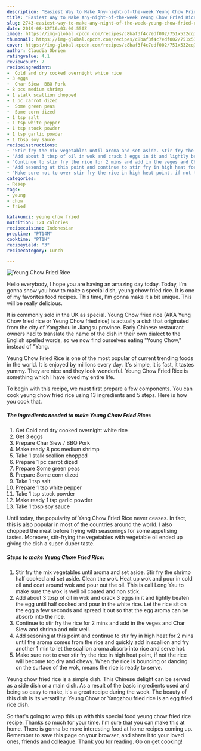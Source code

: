 ```yaml
---
description: "Easiest Way to Make Any-night-of-the-week Yeung Chow Fried Rice"
title: "Easiest Way to Make Any-night-of-the-week Yeung Chow Fried Rice"
slug: 2743-easiest-way-to-make-any-night-of-the-week-yeung-chow-fried-rice
date: 2019-08-12T16:03:00.550Z
image: https://img-global.cpcdn.com/recipes/c8baf3f4c7edf002/751x532cq70/yeung-chow-fried-rice-recipe-main-photo.jpg
thumbnail: https://img-global.cpcdn.com/recipes/c8baf3f4c7edf002/751x532cq70/yeung-chow-fried-rice-recipe-main-photo.jpg
cover: https://img-global.cpcdn.com/recipes/c8baf3f4c7edf002/751x532cq70/yeung-chow-fried-rice-recipe-main-photo.jpg
author: Claudia Obrien
ratingvalue: 4.1
reviewcount: 7
recipeingredient:
-  Cold and dry cooked overnight white rice
- 3 eggs
-  Char Siew  BBQ Pork
- 8 pcs medium shrimp
- 1 stalk scallion chopped
- 1 pc carrot dized
-  Some green peas
-  Some corn dized
- 1 tsp salt
- 1 tsp white pepper
- 1 tsp stock powder
- 1 tsp garlic powder
- 1 tbsp soy sauce
recipeinstructions:
- "Stir fry the mix vegetables until aroma and set aside. Stir fry the shrimp half cooked and set aside. Clean the wok. Heat up wok and pour in cold oil and coat around wok and pour out the oil. This is call Long Yau to make sure the wok is well oil coated and non stick."
- "Add about 3 tbsp of oil in wok and crack 3 eggs in it and lightly beaten the egg until half cooked and pour in the white rice. Let the rice sit on the egg a few seconds and spread it out so that the egg aroma can be absorb into the rice."
- "Continue to stir fry the rice for 2 mins and add in the veges and Char Siew and shrimp and mix well."
- "Add sesoning at this point and continue to stir fry in high heat for 2 mins until the aroma comes from the rice and quickly add in scallion and fry another 1 min to let the scallion aroma absorb into rice and serve hot."
- "Make sure not to over stir fry the rice in high heat point, if not the rice will become too dry and chewy. When the rice is bouncing or dancing on the surface of the wok, means the rice is ready to serve."
categories:
- Resep
tags:
- yeung
- chow
- fried

katakunci: yeung chow fried
nutrition: 124 calories
recipecuisine: Indonesian
preptime: "PT14M"
cooktime: "PT1H"
recipeyield: "3"
recipecategory: Lunch

---
```



![Yeung Chow Fried Rice](https://img-global.cpcdn.com/recipes/c8baf3f4c7edf002/751x532cq70/yeung-chow-fried-rice-recipe-main-photo.jpg)

Hello everybody, I hope you are having an amazing day today. Today, I'm gonna show you how to make a special dish, yeung chow fried rice. It is one of my favorites food recipes. This time, I'm gonna make it a bit unique. This will be really delicious.

It is commonly sold in the UK as special. Young Chow fried rice (AKA Yung Chow fried rice or Yeung Chow fried rice) is actually a dish that originated from the city of Yangzhou in Jiangsu province. Early Chinese restaurant owners had to translate the name of the dish in their own dialect to the English spelled words, so we now find ourselves eating &#34;Young Chow,&#34; instead of &#34;Yang.

Yeung Chow Fried Rice is one of the most popular of current trending foods in the world. It is enjoyed by millions every day. It's simple, it is fast, it tastes yummy. They are nice and they look wonderful. Yeung Chow Fried Rice is something which I have loved my entire life.


To begin with this recipe, we must first prepare a few components. You can cook yeung chow fried rice using 13 ingredients and 5 steps. Here is how you cook that.

##### The ingredients needed to make Yeung Chow Fried Rice::

1. Get  Cold and dry cooked overnight white rice
1. Get 3 eggs
1. Prepare  Char Siew / BBQ Pork
1. Make ready 8 pcs medium shrimp
1. Take 1 stalk scallion chopped
1. Prepare 1 pc carrot dized
1. Prepare  Some green peas
1. Prepare  Some corn dized
1. Take 1 tsp salt
1. Prepare 1 tsp white pepper
1. Take 1 tsp stock powder
1. Make ready 1 tsp garlic powder
1. Take 1 tbsp soy sauce


Until today, the popularity of Yang Chow Fried Rice never ceases. In fact, this is also popular in most of the countries around the world. I also chopped the meat before frying with seasonings for some appetising tastes. Moreover, stir-frying the vegetables with vegetable oil ended up giving the dish a super-duper taste. 

##### Steps to make Yeung Chow Fried Rice:

1. Stir fry the mix vegetables until aroma and set aside. Stir fry the shrimp half cooked and set aside. Clean the wok. Heat up wok and pour in cold oil and coat around wok and pour out the oil. This is call Long Yau to make sure the wok is well oil coated and non stick.
1. Add about 3 tbsp of oil in wok and crack 3 eggs in it and lightly beaten the egg until half cooked and pour in the white rice. Let the rice sit on the egg a few seconds and spread it out so that the egg aroma can be absorb into the rice.
1. Continue to stir fry the rice for 2 mins and add in the veges and Char Siew and shrimp and mix well.
1. Add sesoning at this point and continue to stir fry in high heat for 2 mins until the aroma comes from the rice and quickly add in scallion and fry another 1 min to let the scallion aroma absorb into rice and serve hot.
1. Make sure not to over stir fry the rice in high heat point, if not the rice will become too dry and chewy. When the rice is bouncing or dancing on the surface of the wok, means the rice is ready to serve.


Yeung chow fried rice is a simple dish. This Chinese delight can be served as a side dish or a main dish. As a result of the basic ingredients used and being so easy to make, it&#39;s a great recipe during the week. The beauty of this dish is its versatility. Yeung Chow or Yangzhou fried rice is an egg fried rice dish. 

So that's going to wrap this up with this special food yeung chow fried rice recipe. Thanks so much for your time. I'm sure that you can make this at home. There is gonna be more interesting food at home recipes coming up. Remember to save this page on your browser, and share it to your loved ones, friends and colleague. Thank you for reading. Go on get cooking!
